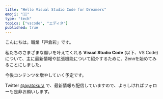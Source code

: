 ```yaml
---
title: "Hello Visual Studio Code for Dreamers"
emoji: "👩‍💻"
type: "tech"
topics: ["vscode", "エディタ"]
published: true
---
```


こんにちは。職業「戸倉彩」です。

私たちのさまざまな願いを叶えてくれる **Visual Studio Code** (以下、VS Code)について、主に最新情報や拡張機能について紹介するために、Zennを始めてみることにしました。

今後コンテンツを増やしていく予定です。

Twitter [@ayatokura](https://twitter.com/ayatokura) で、最新情報も配信していますので、よろしければフォローも是非お願いします。